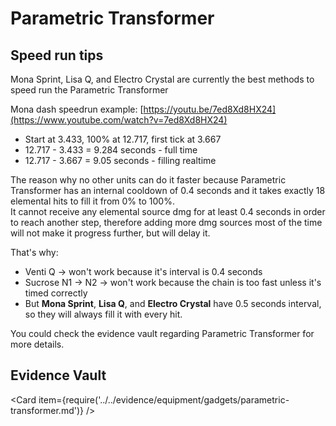 # Parametric Transformer

## Speed run tips

Mona Sprint, Lisa Q, and Electro Crystal are currently the best methods to speed run the Parametric Transformer

Mona dash speedrun example: [https://youtu.be/7ed8Xd8HX24](https://www.youtube.com/watch?v=7ed8Xd8HX24)  
* Start at 3.433, 100% at 12.717, first tick at 3.667
* 12.717 - 3.433 = 9.284 seconds - full time
* 12.717 - 3.667 = 9.05 seconds - filling realtime

The reason why no other units can do it faster because Parametric Transformer has an internal cooldown of 0.4 seconds and it takes exactly 18 elemental hits to fill it from 0% to 100%.  
It cannot receive any elemental source dmg for at least 0.4 seconds in order to reach another step, therefore adding more dmg sources most of the time will not make it progress further, but will delay it.

That's why:
* Venti Q -> won't work because it's interval is 0.4 seconds
* Sucrose N1 -> N2 -> won't work because the chain is too fast unless it's timed correctly
* But **Mona Sprint**, **Lisa Q**, and **Electro Crystal** have 0.5 seconds interval, so they will always fill it with every hit.

You could check the evidence vault regarding Parametric Transformer for more details.

## Evidence Vault

<Card item={require('../../evidence/equipment/gadgets/parametric-transformer.md')} />
